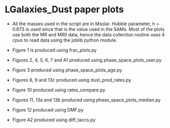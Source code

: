 # LGalaxies_Dust paper plots

* All the masses used in the script are in Msolar. Hubble parameter, h = 0.673 is used since that is the value used in the SAMs. Most of the plots use both the MR and MRII data, hence the data collection routine uses 4 cpus to read data using the joblib python module.

* Figure 1 is produced using frac_plots.py
* Figures 2, 4, 5, 6, 7 and A1 produced using phase_space_plots_user.py
* Figure 3 produced using phase_space_plots_age.py
* Figures 8, 9 and 13c produced using dust_prod_rates.py
* Figure 10 produced using rates_compare.py
* Figures 11, 13a and 13b produced using phase_space_plots_median.py
* Figure 12 produced using DMF.py
* Figure A2 produced using diff_taccs.py
